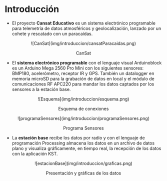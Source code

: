 # Introducción

* El proyecto **Cansat Educativo** es un sistema electrónico programable para telemetría de datos atmosféricos y geolocalización, lanzado por un cohete y rescatado con un paracaídas.

<center>
![CanSat](img/introduccion/cansatParacaidas.png)

CanSat
</center>

*  El **sistema electrónico programable** con el lenguaje visual Arduinoblock es un Arduino Mega 2560 Pro Mini con los siguientes sensores: BMP180, acelerómetro, receptor IR y GPS. También un datalogger en memoria microSD para la grabación de datos en local y el módulo de comunicaciones RF APC220 para mandar los datos captados por los sensores a la estación base.

<center>
![Esquema](img/introduccion/esquema.png)

Esquema de conexiones
</center>

<center>
![programaSensores](img/introduccion/programaSensores.png)

Programa Sensores
</center>

* La **estación base** recibe los datos por radio y  con el lenguaje de programación Processing almacena los datos en un archivo de datos plano y visualiza gráficamente, en tiempo real, la recepción de los datos con la aplicación KST.

<center>
![estacionBase](img/introduccion/graficas.png)

Presentación y gráficas de los datos
</center>
